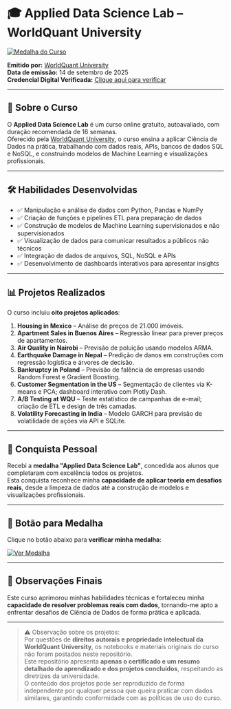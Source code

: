 # 🎓 Applied Data Science Lab – WorldQuant University

[![Medalha do Curso](https://img.shields.io/badge/Medalha-Applied%20Data%20Science%20Lab-blue?style=for-the-badge&logo=worldquant)](https://www.credly.com/badges/323767ca-cd93-456f-a328-ec765d92cd96)

**Emitido por:** [WorldQuant University](https://www.wqu.edu/adsl)  
**Data de emissão:** 14 de setembro de 2025  
**Credencial Digital Verificada:** [Clique aqui para verificar](https://www.credly.com/badges/323767ca-cd93-456f-a328-ec765d92cd96)

---

## 📖 Sobre o Curso

O **Applied Data Science Lab** é um curso online gratuito, autoavaliado, com duração recomendada de 16 semanas.  
Oferecido pela [WorldQuant University](https://www.wqu.edu/adsl), o curso ensina a aplicar Ciência de Dados na prática, trabalhando com dados reais, APIs, bancos de dados SQL e NoSQL, e construindo modelos de Machine Learning e visualizações profissionais.

---

## 🛠️ Habilidades Desenvolvidas

- ✅ Manipulação e análise de dados com Python, Pandas e NumPy  
- ✅ Criação de funções e pipelines ETL para preparação de dados  
- ✅ Construção de modelos de Machine Learning supervisionados e não supervisionados  
- ✅ Visualização de dados para comunicar resultados a públicos não técnicos  
- ✅ Integração de dados de arquivos, SQL, NoSQL e APIs  
- ✅ Desenvolvimento de dashboards interativos para apresentar insights  

---

## 📊 Projetos Realizados

O curso incluiu **oito projetos aplicados**:

1. **Housing in Mexico** – Análise de preços de 21.000 imóveis.  
2. **Apartment Sales in Buenos Aires** – Regressão linear para prever preços de apartamentos.  
3. **Air Quality in Nairobi** – Previsão de poluição usando modelos ARMA.  
4. **Earthquake Damage in Nepal** – Predição de danos em construções com regressão logística e árvores de decisão.  
5. **Bankruptcy in Poland** – Previsão de falência de empresas usando Random Forest e Gradient Boosting.  
6. **Customer Segmentation in the US** – Segmentação de clientes via K-means e PCA; dashboard interativo com Plotly Dash.  
7. **A/B Testing at WQU** – Teste estatístico de campanhas de e-mail; criação de ETL e design de três camadas.  
8. **Volatility Forecasting in India** – Modelo GARCH para previsão de volatilidade de ações via API e SQLite.  

---

## 🏅 Conquista Pessoal

Recebi a **medalha "Applied Data Science Lab"**, concedida aos alunos que completaram com excelência todos os projetos.  
Esta conquista reconhece minha **capacidade de aplicar teoria em desafios reais**, desde a limpeza de dados até a construção de modelos e visualizações profissionais.

---

## 🔗 Botão para Medalha

Clique no botão abaixo para **verificar minha medalha**:

[![Ver Medalha](https://img.shields.io/badge/Ver%20Medalha-Clique%20aqui-brightgreen?style=for-the-badge&logo=worldquant)](https://www.credly.com/badges/323767ca-cd93-456f-a328-ec765d92cd96)

---

## 📌 Observações Finais

Este curso aprimorou minhas habilidades técnicas e fortaleceu minha **capacidade de resolver problemas reais com dados**, tornando-me apto a enfrentar desafios de Ciência de Dados de forma prática e aplicada.

---

> ⚠️ Observação sobre os projetos:  
> Por questões de **direitos autorais e propriedade intelectual da WorldQuant University**, os notebooks e materiais originais do curso não foram postados neste repositório.  
> Este repositório apresenta **apenas o certificado e um resumo detalhado do aprendizado e dos projetos concluídos**, respeitando as diretrizes da universidade.  
> O conteúdo dos projetos pode ser reproduzido de forma independente por qualquer pessoa que queira praticar com dados similares, garantindo conformidade com as políticas de uso do curso.
